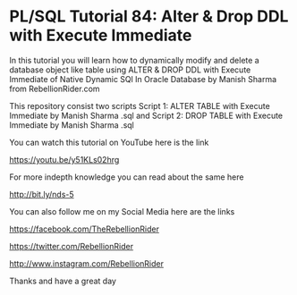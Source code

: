 # PL/SQL Tutorial 84: Alter & Drop DDL with Execute Immediate

In this tutorial you will learn how to dynamically modify and delete a database object like table 
using ALTER & DROP DDL with Execute Immediate of Native Dynamic SQl In Oracle Database by Manish Sharma from RebellionRider.com 

This repository consist two scripts
Script 1: ALTER TABLE with Execute Immediate by Manish Sharma .sql and
Script 2: DROP TABLE with Execute Immediate by Manish Sharma .sql

You can watch this tutorial on YouTube here is the link

https://youtu.be/y51KLs02hrg

For more indepth knowledge you can read about the same here

http://bit.ly/nds-5

You can also follow me on my Social Media here are the links

https://facebook.com/TheRebellionRider

https://twitter.com/RebellionRider

http://www.instagram.com/RebellionRider

Thanks and have a great day
